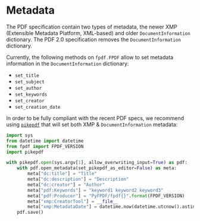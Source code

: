 # Metadata #

The PDF specification contain two types of metadata, the newer XMP
(Extensible Metadata Platform, XML-based) and older `DocumentInformation` dictionary.
The PDF 2.0 specification removes the `DocumentInformation` dictionary.

Currently, the following methods on `fpdf.FPDF` allow to set metadata information
in the `DocumentInformation` dictionary:

- `set_title`
- `set_subject`
- `set_author`
- `set_keywords`
- `set_creator`
- `set_creation_date`

In order to be fully compliant with the recent PDF specs,
we recommend using [`pikepdf`](https://github.com/pikepdf/pikepdf/) that will set both XMP & `DocumentInformation` metadata:

```python
import sys
from datetime import datetime
from fpdf import FPDF_VERSION
import pikepdf

with pikepdf.open(sys.argv[1], allow_overwriting_input=True) as pdf:
    with pdf.open_metadata(set_pikepdf_as_editor=False) as meta:
        meta["dc:title"] = "Title"
        meta["dc:description"] = "Description"
        meta["dc:creator"] = "Author"
        meta["pdf:Keywords"] = "keyword1 keyword2 keyword3"
        meta["pdf:Producer"] = "PyFPDF/fpdf{}".format(FPDF_VERSION)
        meta["xmp:CreatorTool"] = __file__
        meta["xmp:MetadataDate"] = datetime.now(datetime.utcnow().astimezone().tzinfo).isoformat()
    pdf.save()
```
